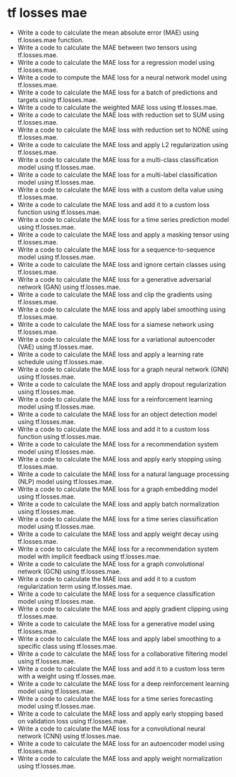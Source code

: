 # tf losses mae

- Write a code to calculate the mean absolute error (MAE) using tf.losses.mae function.
- Write a code to calculate the MAE between two tensors using tf.losses.mae.
- Write a code to calculate the MAE loss for a regression model using tf.losses.mae.
- Write a code to compute the MAE loss for a neural network model using tf.losses.mae.
- Write a code to calculate the MAE loss for a batch of predictions and targets using tf.losses.mae.
- Write a code to calculate the weighted MAE loss using tf.losses.mae.
- Write a code to calculate the MAE loss with reduction set to SUM using tf.losses.mae.
- Write a code to calculate the MAE loss with reduction set to NONE using tf.losses.mae.
- Write a code to calculate the MAE loss and apply L2 regularization using tf.losses.mae.
- Write a code to calculate the MAE loss for a multi-class classification model using tf.losses.mae.
- Write a code to calculate the MAE loss for a multi-label classification model using tf.losses.mae.
- Write a code to calculate the MAE loss with a custom delta value using tf.losses.mae.
- Write a code to calculate the MAE loss and add it to a custom loss function using tf.losses.mae.
- Write a code to calculate the MAE loss for a time series prediction model using tf.losses.mae.
- Write a code to calculate the MAE loss and apply a masking tensor using tf.losses.mae.
- Write a code to calculate the MAE loss for a sequence-to-sequence model using tf.losses.mae.
- Write a code to calculate the MAE loss and ignore certain classes using tf.losses.mae.
- Write a code to calculate the MAE loss for a generative adversarial network (GAN) using tf.losses.mae.
- Write a code to calculate the MAE loss and clip the gradients using tf.losses.mae.
- Write a code to calculate the MAE loss and apply label smoothing using tf.losses.mae.
- Write a code to calculate the MAE loss for a siamese network using tf.losses.mae.
- Write a code to calculate the MAE loss for a variational autoencoder (VAE) using tf.losses.mae.
- Write a code to calculate the MAE loss and apply a learning rate schedule using tf.losses.mae.
- Write a code to calculate the MAE loss for a graph neural network (GNN) using tf.losses.mae.
- Write a code to calculate the MAE loss and apply dropout regularization using tf.losses.mae.
- Write a code to calculate the MAE loss for a reinforcement learning model using tf.losses.mae.
- Write a code to calculate the MAE loss for an object detection model using tf.losses.mae.
- Write a code to calculate the MAE loss and add it to a custom loss function using tf.losses.mae.
- Write a code to calculate the MAE loss for a recommendation system model using tf.losses.mae.
- Write a code to calculate the MAE loss and apply early stopping using tf.losses.mae.
- Write a code to calculate the MAE loss for a natural language processing (NLP) model using tf.losses.mae.
- Write a code to calculate the MAE loss for a graph embedding model using tf.losses.mae.
- Write a code to calculate the MAE loss and apply batch normalization using tf.losses.mae.
- Write a code to calculate the MAE loss for a time series classification model using tf.losses.mae.
- Write a code to calculate the MAE loss and apply weight decay using tf.losses.mae.
- Write a code to calculate the MAE loss for a recommendation system model with implicit feedback using tf.losses.mae.
- Write a code to calculate the MAE loss for a graph convolutional network (GCN) using tf.losses.mae.
- Write a code to calculate the MAE loss and add it to a custom regularization term using tf.losses.mae.
- Write a code to calculate the MAE loss for a sequence classification model using tf.losses.mae.
- Write a code to calculate the MAE loss and apply gradient clipping using tf.losses.mae.
- Write a code to calculate the MAE loss for a generative model using tf.losses.mae.
- Write a code to calculate the MAE loss and apply label smoothing to a specific class using tf.losses.mae.
- Write a code to calculate the MAE loss for a collaborative filtering model using tf.losses.mae.
- Write a code to calculate the MAE loss and add it to a custom loss term with a weight using tf.losses.mae.
- Write a code to calculate the MAE loss for a deep reinforcement learning model using tf.losses.mae.
- Write a code to calculate the MAE loss for a time series forecasting model using tf.losses.mae.
- Write a code to calculate the MAE loss and apply early stopping based on validation loss using tf.losses.mae.
- Write a code to calculate the MAE loss for a convolutional neural network (CNN) using tf.losses.mae.
- Write a code to calculate the MAE loss for an autoencoder model using tf.losses.mae.
- Write a code to calculate the MAE loss and apply weight normalization using tf.losses.mae.